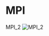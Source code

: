 # MPI
MPI_2
![MPI_2](https://github.com/grand00father/MPI/assets/121361298/88573eb5-7ae9-4cef-b1f8-de5d0acfba59)


